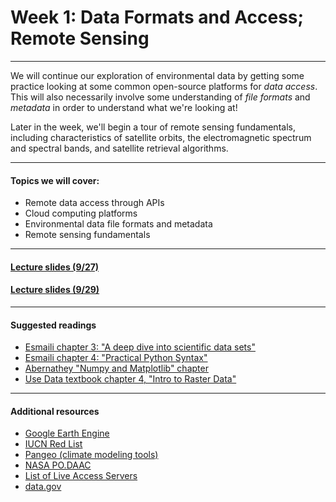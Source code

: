 # Week 1: Data Formats and Access; Remote Sensing
------------------

We will continue our exploration of environmental data by getting some practice looking at some common open-source platforms for _data access_. 
This will also necessarily involve some understanding of _file formats_ and _metadata_ in order to understand what we're looking at!

Later in the week, we'll begin a tour of remote sensing fundamentals, including characteristics of satellite orbits, the electromagnetic spectrum and spectral bands, and satellite retrieval algorithms.

__________________
#### Topics we will cover:
* Remote data access through APIs
* Cloud computing platforms
* Environmental data file formats and metadata
* Remote sensing fundamentals

-------------------
#### [Lecture slides (9/27)](https://drive.google.com/file/d/10v9Fq7P2a4A6oY0mY4uaYN5CeKv-GUvM/view?usp=sharing)

#### [Lecture slides (9/29)](https://drive.google.com/file/d/1iviMif47O2MhJdUEgKGaInjxUXSHhJ6f/view?usp=sharing)
-------------------
#### Suggested readings

* [Esmaili chapter 3: "A deep dive into scientific data sets"](https://agupubs.onlinelibrary.wiley.com/doi/epdf/10.1002/9781119606925.ch3)
* [Esmaili chapter 4: "Practical Python Syntax"](https://agupubs.onlinelibrary.wiley.com/doi/epdf/10.1002/9781119606925.ch4)
* [Abernathey "Numpy and Matplotlib" chapter](https://earth-env-data-science.github.io/lectures/basic_scipy/numpy_and_matplotlib.html)
* [Use Data textbook chapter 4, "Intro to Raster Data"](https://www.earthdatascience.org/courses/use-data-open-source-python/intro-raster-data-python/fundamentals-raster-data/)

--------------------
#### Additional resources
* [Google Earth Engine](https://earthengine.google.com/)
* [IUCN Red List](https://www.iucnredlist.org/)
* [Pangeo (climate modeling tools)](https://pangeo.io/)
* [NASA PO.DAAC](https://podaac.jpl.nasa.gov/)
* [List of Live Access Servers](https://ferret.pmel.noaa.gov/LAS/documentation/las-servers)
* [data.gov](https://data.gov/)
